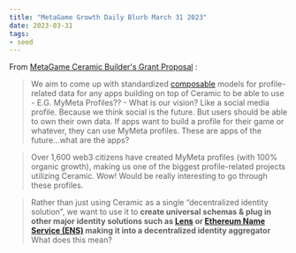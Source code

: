 ```yaml
---
title: "MetaGame Growth Daily Blurb March 31 2023"
date: 2023-03-31
tags:
- seed
---
```


From [MetaGame Ceramic Builder's Grant Proposal](/notes/MetaGame%20Ceramic%20Builder's%20Grant%20Proposal.md) :
> We aim to come up with standardized [composable](/notes/Composability.md) models for profile-related data for any apps building on top of Ceramic to be able to use
	- E.G. MyMeta Profiles?? 
		- What is our vision? Like a social media profile. Because we think social  is the future. But users should be able to own their own data. If apps want to build a profile for their game or whatever, they can use MyMeta profiles. These are apps of the future...what are the apps?

> Over 1,600 web3 citizens have created MyMeta profiles (with 100% organic growth), making us one of the biggest profile-related projects utilizing Ceramic. 
> 	Wow! Would be really interesting to go through these profiles. 

> Rather than just using Ceramic as a single “decentralized identity solution”, we want to use it to **create universal schemas & plug in other major identity solutions such as [Lens](/notes/Lens.md) or  [Ethereum Name Service (ENS)](/notes/Ethereum%20Name%20Service%20(ENS).md) making it into a decentralized identity aggregator**
> 	What does this mean? 

